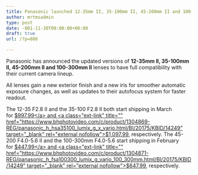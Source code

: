 ```yaml
---
title: Panasonic launched 12-35mm II, 35-100mm II, 45-200mm II and 100-300mm II
author: mrtmsadmin
type: post
date: -001-11-30T00:00:00+00:00
draft: true
url: /?p=886

---
```

Panasonic has announced the updated versions of **12-35mm II, 35-100mm II, 45-200mm II and 100-300mm II** lenses to have full compatibility with their current camera lineup.

All lenses gain a new exterior finish and a new iris for smoother automatic exposure changes, as well as updates to their autofocus system for faster readout.

The 12-35 F2.8 II and the 35-100 F2.8 II both start shipping in March for <a title="" href="https://www.bhphotovideo.com/c/product/1304868-REG/panasonic_h_hsa12035_lumix_g_x_vario.html/BI/20175/KBID/14249" target="_blank" rel="external nofollow">$997.99</a> and <a class="ext-link" title="" href="https://www.bhphotovideo.com/c/product/1304869-REG/panasonic_h_hsa35100_lumix_g_x_vario.html/BI/20175/KBID/14249" target="_blank" rel="external nofollow">$1,097.99</a>, respectively. The 45-200 F4.0-5.6 II and the 100-300mm F4.0-5.6 start shipping in February for <a class="ext-link" title="" href="https://www.bhphotovideo.com/c/product/1304870-REG/panasonic_h_fsa45200_lumix_g_vario_45_200mm.html/BI/20175/KBID/14249" target="_blank" rel="external nofollow">$447.99</a> and <a class="ext-link" title="" href="https://www.bhphotovideo.com/c/product/1304871-REG/panasonic_h_fsa100300_lumix_g_vario_100_300mm.html/BI/20175/KBID/14249" target="_blank" rel="external nofollow">$647.99</a>, respectively.